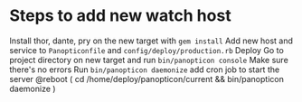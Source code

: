 Steps to add new watch host
===========================

Install thor, dante, pry on the new target with `gem install`
Add new host and service to `Panopticonfile` and `config/deploy/production.rb`
Deploy
Go to project directory on new target and run `bin/panopticon console`
Make sure there's no errors
Run `bin/panopticon daemonize`
add cron job to start the server
    @reboot ( cd /home/deploy/panopticon/current && bin/panopticon daemonize )
